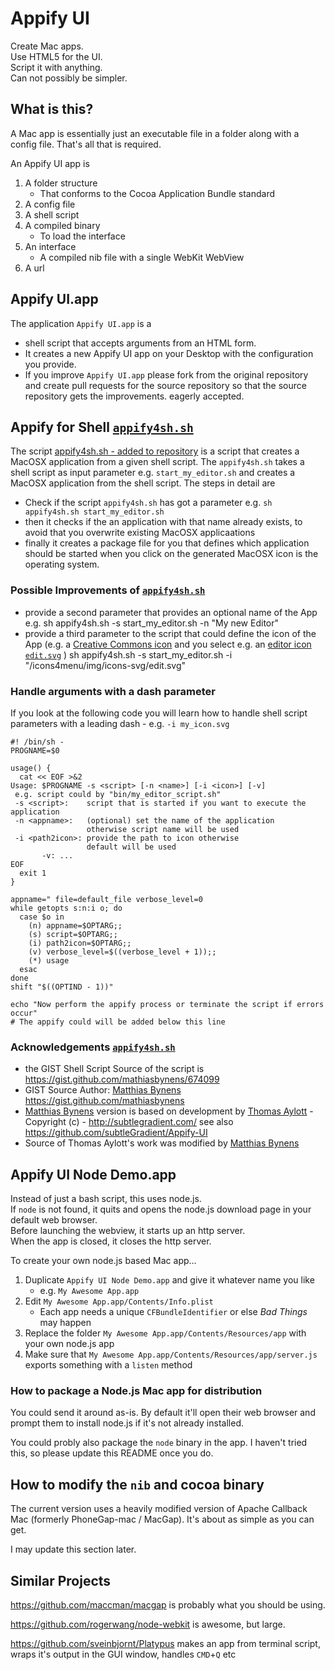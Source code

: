 # Appify UI

Create Mac apps.  
Use HTML5 for the UI.  
Script it with anything.  
Can not possibly be simpler.


## What is this?
A Mac app is essentially just an executable file in a folder along with a config file.
That's all that is required.

An Appify UI app is

1. A folder structure
    * That conforms to the Cocoa Application Bundle standard
2. A config file
3. A shell script
4. A compiled binary  
    * To load the interface
5. An interface  
    * A compiled nib file with a single WebKit WebView
6. A url


## Appify UI.app
The application `Appify UI.app` is a
* shell script that accepts arguments from an HTML form.
* It creates a new Appify UI app on your Desktop with the configuration you provide.
* If you improve `Appify UI.app` please fork from the original repository and create pull requests for the source repository so that the source repository gets the improvements. eagerly accepted.

## Appify for Shell [`appify4sh.sh`](https://github.com/niebert/Appify4Node/blob/master/appify4sh.sh)
The script [appify4sh.sh - added to repository](https://github.com/niebert/Appify4Node/blob/master/appify4sh.sh) is a script that creates a MacOSX application from a given shell script. The `appify4sh.sh` takes a shell script as input parameter e.g. `start_my_editor.sh` and creates a MacOSX application from the shell script. The steps in detail are
* Check if the script `appify4sh.sh` has got a parameter e.g. `sh appify4sh.sh start_my_editor.sh` 
* then it checks if the an application with that name already exists, to avoid that you overwrite existing MacOSX applicaations
* finally it creates a package file for you that defines which application should be started when you click on the generated MacOSX icon is the operating system.

### Possible Improvements of [`appify4sh.sh`](https://github.com/niebert/Appify4Node/blob/master/appify4sh.sh)
* provide a second parameter that provides an optional name of the App e.g. 
    sh appify4sh.sh -s start_my_editor.sh -n "My new Editor"
* provide a third parameter to the script that could define the icon of the App (e.g. a [Creative Commons icon](https://github.com/niebert/icons4menu) and you select e.g. an [editor icon `edit.svg`](https://github.com/niebert/icons4menu#miscellaneous-icons) )
    sh appify4sh.sh -s start_my_editor.sh -i "/icons4menu/img/icons-svg/edit.svg"

### Handle arguments with a dash parameter
If you look at the following code you will learn how to handle shell script parameters with a leading dash - e.g. `-i my_icon.svg`
```shell
#! /bin/sh -
PROGNAME=$0

usage() {
  cat << EOF >&2
Usage: $PROGNAME -s <script> [-n <name>] [-i <icon>] [-v]
 e.g. script could by "bin/my_editor_script.sh"
 -s <script>:    script that is started if you want to execute the application 
 -n <appname>:   (optional) set the name of the application 
                 otherwise script name will be used
 -i <path2icon>: provide the path to icon otherwise
                 default will be used
       -v: ...
EOF
  exit 1
}

appname=" file=default_file verbose_level=0
while getopts s:n:i o; do
  case $o in
    (n) appname=$OPTARG;;
    (s) script=$OPTARG;;
    (i) path2icon=$OPTARG;;
    (v) verbose_level=$((verbose_level + 1));;
    (*) usage
  esac
done
shift "$((OPTIND - 1))"

echo "Now perform the appify process or terminate the script if errors occur"
# The appify could will be added below this line
```


### Acknowledgements [`appify4sh.sh`](https://github.com/niebert/Appify4Node/blob/master/appify4sh.sh)
* the GIST Shell Script Source of the script is https://gist.github.com/mathiasbynens/674099
* GIST Source Author:  [Matthias Bynens](http://mathiasbynens.be/) https://gist.github.com/mathiasbynens
* [Matthias Bynens](http://mathiasbynens.be/) version is based on development by [Thomas Aylott](http://subtlegradient.com/) - Copyright (c) - <http://subtlegradient.com/> see also <https://github.com/subtleGradient/Appify-UI>
* Source of Thomas Aylott's work was modified by [Matthias Bynens](http://mathiasbynens.be/)

Appify UI Node Demo.app
-----------------------
Instead of just a bash script, this uses node.js.  
If `node` is not found, it quits and opens the node.js download page in your default web browser.  
Before launching the webview, it starts up an http server.  
When the app is closed, it closes the http server.

To create your own node.js based Mac app...

1. Duplicate `Appify UI Node Demo.app` and give it whatever name you like
    * e.g. `My Awesome App.app`
2. Edit `My Awesome App.app/Contents/Info.plist`
    * Each app needs a unique `CFBundleIdentifier` or else *Bad Things* may happen
3. Replace the folder `My Awesome App.app/Contents/Resources/app` with your own node.js app
4. Make sure that `My Awesome App.app/Contents/Resources/app/server.js` exports something with a `listen` method


### How to package a Node.js Mac app for distribution

You could send it around as-is. By default it'll open their web browser and prompt them to install node.js if it's not already installed.

You could probly also package the `node` binary in the app. I haven't tried this, so please update this README once you do.



How to modify the `nib` and cocoa binary
----------------------------------------
The current version uses a heavily modified version of Apache Callback Mac (formerly PhoneGap-mac / MacGap).
It's about as simple as you can get.

I may update this section later.




Similar Projects
----------------

https://github.com/maccman/macgap is probably what you should be using.

https://github.com/rogerwang/node-webkit is awesome, but large.

https://github.com/sveinbjornt/Platypus makes an app from terminal script, wraps it's output in the GUI window, handles `CMD`+`Q` etc
